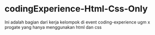 # codingExperience-Html-Css-Only

Ini adalah bagian dari kerja kelompok di event coding-experience ugm x progate yang hanya menggunakan html dan css
